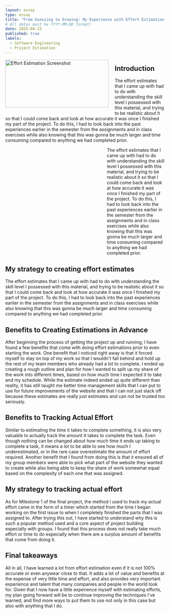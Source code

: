 ```yaml
---
layout: essay
type: essay
title: "From Guessing to Growing: My Experience with Effort Estimation and Tracking"
# All dates must be YYYY-MM-DD format!
date: 2025-04-15
published: true
labels:
  - Software Engineering
  - Project Estimation
---
```



<img src="https://github.com/user-attachments/assets/f53f4ad8-6dc9-40d5-a115-e9aa06ae8c15" align="left" width="325" height="150" style="margin: 0 20px 10px 0;" alt="Effort Estimation Screenshot" />

## Introduction
The effort estimates that I came up with had to do with understanding the skill level I possessed with this material, and trying to be realistic about it so that I could come back and look at how accurate it was once I finished my part of the project. To do this, I had to look back into the past experiences earlier in the semester from the assignments and in class exercises while also knowing that this was gonna be much larger and time consuming compared to anything we had completed prior. 

<p style="margin-left: 320px;">
The effort estimates that I came up with had to do with understanding the skill level I possessed with this material, and trying to be realistic about it so that I could come back and look at how accurate it was once I finished my part of the project. To do this, I had to look back into the past experiences earlier in the semester from the assignments and in class exercises while also knowing that this was gonna be much larger and time consuming compared to anything we had completed prior.
</p>

## My strategy to creating effort estimates
The effort estimates that I came up with had to do with understanding the skill level I possessed with this material, and trying to be realistic about it so that I could come back and look at how accurate it was once I finished my part of the project. To do this, I had to look back into the past experiences earlier in the semester from the assignments and in class exercises while also knowing that this was gonna be much larger and time consuming compared to anything we had completed prior.

## Benefits to Creating Estimations in Advance 
After beginning the process of getting the project up and running, I have found a few benefits that come with doing effort estimations prior to even starting the work. One benefit that I noticed right away is that it forced myself to stay on top of my work so that I wouldn't fall behind and hold up the rest of my team members who already had a lot to complete. I ended up creating a rough outline and plan for how I wanted to split up my share of the work into different times, based on how much time I expected it to take and my schedule. While the estimate indeed ended up quite different than reality, it has still taught me better time management skills that I can put to use for future improvements of the website and that I can not just slack off because these estimates are really just estimates and can not be trusted too seriously.

## Benefits to Tracking Actual Effort
Similar to estimating the time it takes to complete something, it is also very valuable to actually track the amount it takes to complete the task. Even though nothing can be changed about how much time it ends up taking to complete a task, it means a lot to be able to see how much I underestimated, or in the rare case overestimate the amount of effort required. Another benefit that I found from doing this is that it ensured all of my group members were able to pick what part of the website they wanted to create while also being able to keep the share of work somewhat equal based on the complexity of each one that was assigned.

## My strategy to tracking actual effort 
As for Milestone 1 of the final project, the method I used to track my actual effort came in the form of a timer which started from the time I began working on the first issue to when I completely finished the parts that I was assigned to. After trying this out, I have started to understand why this is such a popular method used and a core aspect of project building especially with groups. I found that this process does not really take much effort or time to do especially when there are a surplus amount of benefits that come from doing it.


## Final takeaways
All in all, I have learned a lot from effort estimation even if it is not 100% accurate or even anywear close to that. It adds a lot of value and benefits at the expense of very little time and effort, and also provides very important experience and talent that many companies and people in the world look for. Given that I now have a little experience myself with estimating efforts, my plan going forward will be to continue improving the techniques I've learned, and find more ways to put them to use not only in this case but also with anything that I do.
